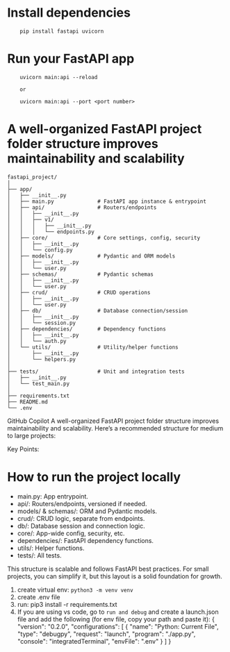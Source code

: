 # Install dependencies
``` 
    pip install fastapi uvicorn
``` 


# Run your FastAPI app
```
    uvicorn main:api --reload

    or

    uvicorn main:api --port <port number>
```

# A well-organized FastAPI project folder structure improves maintainability and scalability
```
fastapi_project/
│
├── app/
│   ├── __init__.py
│   ├── main.py              # FastAPI app instance & entrypoint
│   ├── api/                 # Routers/endpoints
│   │   ├── __init__.py
│   │   ├── v1/
│   │   │   ├── __init__.py
│   │   │   └── endpoints.py
│   ├── core/                # Core settings, config, security
│   │   ├── __init__.py
│   │   └── config.py
│   ├── models/              # Pydantic and ORM models
│   │   ├── __init__.py
│   │   └── user.py
│   ├── schemas/             # Pydantic schemas
│   │   ├── __init__.py
│   │   └── user.py
│   ├── crud/                # CRUD operations
│   │   ├── __init__.py
│   │   └── user.py
│   ├── db/                  # Database connection/session
│   │   ├── __init__.py
│   │   └── session.py
│   ├── dependencies/        # Dependency functions
│   │   ├── __init__.py
│   │   └── auth.py
│   └── utils/               # Utility/helper functions
│       ├── __init__.py
│       └── helpers.py
│
├── tests/                   # Unit and integration tests
│   ├── __init__.py
│   └── test_main.py
│
├── requirements.txt
├── README.md
└── .env
```


GitHub Copilot
A well-organized FastAPI project folder structure improves maintainability and scalability. Here’s a recommended structure for medium to large projects:

Key Points:

# How to run the project locally
- main.py: App entrypoint.
- api/: Routers/endpoints, versioned if needed.
- models/ & schemas/: ORM and Pydantic models.
- crud/: CRUD logic, separate from endpoints.
- db/: Database session and connection logic.
- core/: App-wide config, security, etc.
- dependencies/: FastAPI dependency functions.
- utils/: Helper functions.
- tests/: All tests.

This structure is scalable and follows FastAPI best practices. For small projects, you can simplify it, but this layout is a solid foundation for growth.


1. create virtual env: `python3 -m venv venv`
2. create .env file
3. run: pip3 install -r requirements.txt
4. If you are using vs code, go to `run and debug` and create a launch.json file and add the following (for env file, copy your path and paste it): 
   { "version": "0.2.0",
        "configurations": [
            {
                "name": "Python: Current File",
                "type": "debugpy",
                "request": "launch",
                "program": "./app.py",
                "console": "integratedTerminal",
                "envFile": ".env"
            }
        ]
   }
